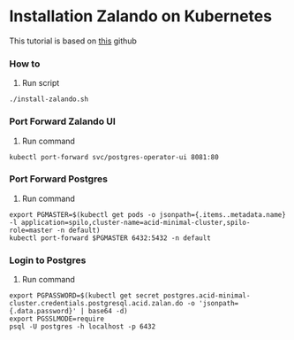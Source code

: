 # **Installation Zalando on Kubernetes**
This tutorial is based on [this](https://github.com/zalando/postgres-operator) github
### **How to**
1. Run script 
```
./install-zalando.sh
```
### **Port Forward Zalando UI**
1. Run command
```
kubectl port-forward svc/postgres-operator-ui 8081:80
```
### **Port Forward Postgres**
1. Run command
```
export PGMASTER=$(kubectl get pods -o jsonpath={.items..metadata.name} -l application=spilo,cluster-name=acid-minimal-cluster,spilo-role=master -n default)
kubectl port-forward $PGMASTER 6432:5432 -n default
```
### **Login to Postgres**
1. Run command
```
export PGPASSWORD=$(kubectl get secret postgres.acid-minimal-cluster.credentials.postgresql.acid.zalan.do -o 'jsonpath={.data.password}' | base64 -d)
export PGSSLMODE=require
psql -U postgres -h localhost -p 6432
```

